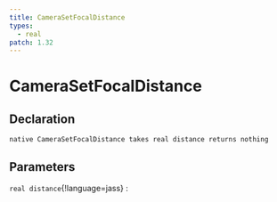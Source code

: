 ```yaml
---
title: CameraSetFocalDistance
types:
  - real
patch: 1.32
---
```


# CameraSetFocalDistance

## Declaration

```jass
native CameraSetFocalDistance takes real distance returns nothing
```

## Parameters
`real distance`{!language=jass}
: 
